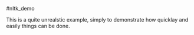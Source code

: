 #nltk_demo

This is a quite unrealstic example, simply to demonstrate how quicklay and easily things can be done.
